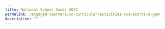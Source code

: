 ```yaml
---
title: National School Games 2022
permalink: /engaged-learners/co-curricular-activities-cca/sports-n-games/national-school-games-2022/
description: ""
---
```

